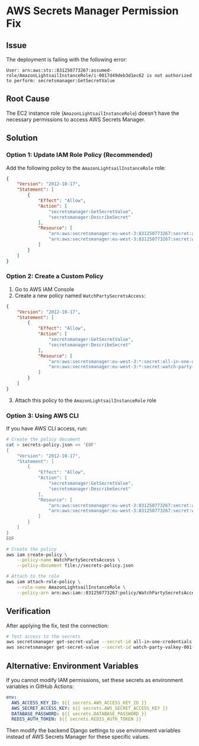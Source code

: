 # AWS Secrets Manager Permission Fix

## Issue
The deployment is failing with the following error:
```
User: arn:aws:sts::831250773267:assumed-role/AmazonLightsailInstanceRole/i-0017d49deb3d1ec62 is not authorized to perform: secretsmanager:GetSecretValue
```

## Root Cause
The EC2 instance role (`AmazonLightsailInstanceRole`) doesn't have the necessary permissions to access AWS Secrets Manager.

## Solution

### Option 1: Update IAM Role Policy (Recommended)
Add the following policy to the `AmazonLightsailInstanceRole` role:

```json
{
    "Version": "2012-10-17",
    "Statement": [
        {
            "Effect": "Allow",
            "Action": [
                "secretsmanager:GetSecretValue",
                "secretsmanager:DescribeSecret"
            ],
            "Resource": [
                "arn:aws:secretsmanager:eu-west-3:831250773267:secret:all-in-one-credentials*",
                "arn:aws:secretsmanager:eu-west-3:831250773267:secret:watch-party-valkey-001-auth-token*"
            ]
        }
    ]
}
```

### Option 2: Create a Custom Policy
1. Go to AWS IAM Console
2. Create a new policy named `WatchPartySecretsAccess`:

```json
{
    "Version": "2012-10-17",
    "Statement": [
        {
            "Effect": "Allow",
            "Action": [
                "secretsmanager:GetSecretValue",
                "secretsmanager:DescribeSecret"
            ],
            "Resource": [
                "arn:aws:secretsmanager:eu-west-3:*:secret:all-in-one-credentials*",
                "arn:aws:secretsmanager:eu-west-3:*:secret:watch-party-*"
            ]
        }
    ]
}
```

3. Attach this policy to the `AmazonLightsailInstanceRole` role

### Option 3: Using AWS CLI
If you have AWS CLI access, run:

```bash
# Create the policy document
cat > secrets-policy.json << 'EOF'
{
    "Version": "2012-10-17",
    "Statement": [
        {
            "Effect": "Allow",
            "Action": [
                "secretsmanager:GetSecretValue",
                "secretsmanager:DescribeSecret"
            ],
            "Resource": [
                "arn:aws:secretsmanager:eu-west-3:831250773267:secret:all-in-one-credentials*",
                "arn:aws:secretsmanager:eu-west-3:831250773267:secret:watch-party-valkey-001-auth-token*"
            ]
        }
    ]
}
EOF

# Create the policy
aws iam create-policy \
    --policy-name WatchPartySecretsAccess \
    --policy-document file://secrets-policy.json

# Attach to the role
aws iam attach-role-policy \
    --role-name AmazonLightsailInstanceRole \
    --policy-arn arn:aws:iam::831250773267:policy/WatchPartySecretsAccess
```

## Verification
After applying the fix, test the connection:

```bash
# Test access to the secrets
aws secretsmanager get-secret-value --secret-id all-in-one-credentials --region eu-west-3
aws secretsmanager get-secret-value --secret-id watch-party-valkey-001-auth-token --region eu-west-3
```

## Alternative: Environment Variables
If you cannot modify IAM permissions, set these secrets as environment variables in GitHub Actions:

```yaml
env:
  AWS_ACCESS_KEY_ID: ${{ secrets.AWS_ACCESS_KEY_ID }}
  AWS_SECRET_ACCESS_KEY: ${{ secrets.AWS_SECRET_ACCESS_KEY }}
  DATABASE_PASSWORD: ${{ secrets.DATABASE_PASSWORD }}
  REDIS_AUTH_TOKEN: ${{ secrets.REDIS_AUTH_TOKEN }}
```

Then modify the backend Django settings to use environment variables instead of AWS Secrets Manager for these specific values.